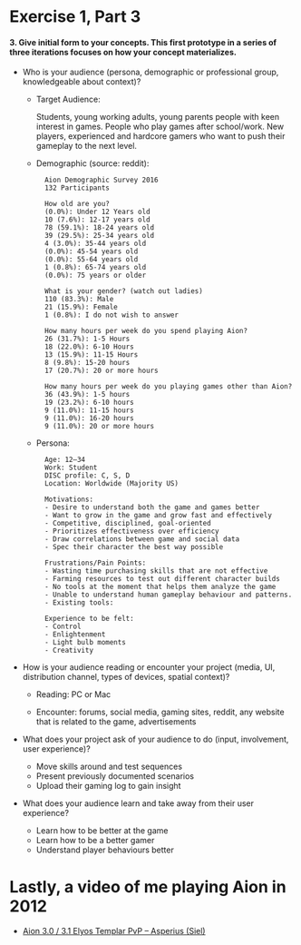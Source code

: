 # Exercise 1, Part 3

#### 3. Give initial form to your concepts. This first prototype in a series of three iterations focuses on how your concept materializes.

- Who is your audience (persona, demographic or professional group, knowledgeable about context)?

    - Target Audience: 
    
        Students, young working adults, young parents people with keen interest in games. People who play games after school/work. New players, experienced and hardcore gamers who want to push their gameplay to the next level.

    - Demographic (source: reddit):
    
            Aion Demographic Survey 2016
            132 Participants

            How old are you?
            (0.0%): Under 12 Years old
            10 (7.6%): 12-17 years old
            78 (59.1%): 18-24 years old
            39 (29.5%): 25-34 years old
            4 (3.0%): 35-44 years old
            (0.0%): 45-54 years old
            (0.0%): 55-64 years old
            1 (0.8%): 65-74 years old
            (0.0%): 75 years or older
            
            What is your gender? (watch out ladies)
            110 (83.3%): Male
            21 (15.9%): Female
            1 (0.8%): I do not wish to answer
            
            How many hours per week do you spend playing Aion?
            26 (31.7%): 1-5 Hours
            18 (22.0%): 6-10 Hours
            13 (15.9%): 11-15 Hours
            8 (9.8%): 15-20 hours
            17 (20.7%): 20 or more hours
            
            How many hours per week do you playing games other than Aion?
            36 (43.9%): 1-5 hours
            19 (23.2%): 6-10 hours
            9 (11.0%): 11-15 hours
            9 (11.0%): 16-20 hours
            9 (11.0%): 20 or more hours

    - Persona:

            Age: 12–34
            Work: Student
            DISC profile: C, S, D
            Location: Worldwide (Majority US)
            
            Motivations:
            - Desire to understand both the game and games better
            - Want to grow in the game and grow fast and effectively
            - Competitive, disciplined, goal-oriented
            - Prioritizes effectiveness over efficiency
            - Draw correlations between game and social data
            - Spec their character the best way possible
    
            Frustrations/Pain Points:
            - Wasting time purchasing skills that are not effective
            - Farming resources to test out different character builds
            - No tools at the moment that helps them analyze the game
            - Unable to understand human gameplay behaviour and patterns.
            - Existing tools: 
            
            Experience to be felt:
            - Control
            - Enlightenment
            - Light bulb moments
            - Creativity
            
    
- How is your audience reading or encounter your project (media, UI, distribution channel, types of devices, spatial context)?
    
    - Reading: PC or Mac
        
    - Encounter: forums, social media, gaming sites, reddit, any website that is related to the game, advertisements

- What does your project ask of your audience to do (input, involvement, user experience)?
    - Move skills around and test sequences
    - Present previously documented scenarios
    - Upload their gaming log to gain insight


- What does your audience learn and take away from their user experience?
    - Learn how to be better at the game
    - Learn how to be a better gamer
    - Understand player behaviours better


# Lastly, a video of me playing Aion in 2012
- [Aion 3.0 / 3.1 Elyos Templar PvP – Asperius (Siel)](https://www.youtube.com/watch?v=8AkRxaQ6_ik)